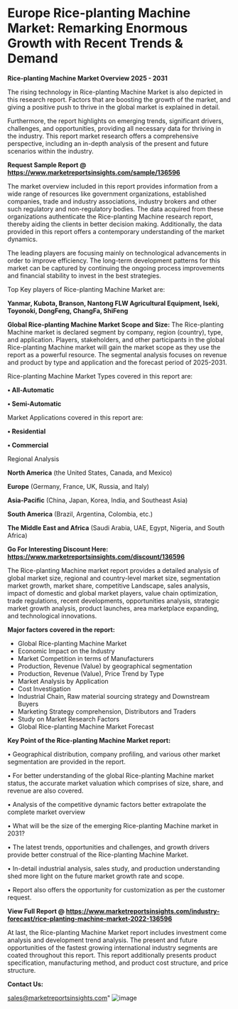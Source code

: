 # Europe Rice-planting Machine Market: Remarking Enormous Growth with Recent Trends & Demand

<Strong> Rice-planting Machine Market Overview 2025 - 2031</strong>

The rising technology in Rice-planting Machine Market is also depicted in this research report. Factors that are boosting the growth of the market, and giving a positive push to thrive in the global market is explained in detail.

Furthermore, the report highlights on emerging trends, significant drivers, challenges, and opportunities, providing all necessary data for thriving in the industry. This report market research offers a comprehensive perspective, including an in-depth analysis of the present and future scenarios within the industry.

<strong>Request Sample Report @ <a href=https://www.marketreportsinsights.com/sample/136596>https://www.marketreportsinsights.com/sample/136596</a></strong>

The market overview included in this report provides information from a wide range of resources like government organizations, established companies, trade and industry associations, industry brokers and other such regulatory and non-regulatory bodies. The data acquired from these organizations authenticate the Rice-planting Machine research report, thereby aiding the clients in better decision making. Additionally, the data provided in this report offers a contemporary understanding of the market dynamics.

The leading players are focusing mainly on technological advancements in order to improve efficiency. The long-term development patterns for this market can be captured by continuing the ongoing process improvements and financial stability to invest in the best strategies.

Top Key players of Rice-planting Machine Market are:

<strong>Yanmar, Kubota, Branson, Nantong FLW Agricultural Equipment, Iseki, Toyonoki, DongFeng, ChangFa, ShiFeng</strong>

<strong><b>Global Rice-planting Machine Market Scope and Size:</b></strong>
The Rice-planting Machine market is declared segment by company, region (country), type, and application. Players, stakeholders, and other participants in the global Rice-planting Machine market will gain the market scope as they use the report as a powerful resource. The segmental analysis focuses on revenue and product by type and application and the forecast period of 2025-2031.

Rice-planting Machine Market Types covered in this report are:

<strong>• All-Automatic

• Semi-Automatic</strong>

Market Applications covered in this report are:

<strong>• Residential

• Commercial</strong> 

Regional Analysis

<strong>North America</strong> (the United States, Canada, and Mexico)

<strong>Europe</strong> (Germany, France, UK, Russia, and Italy)

<strong>Asia-Pacific</strong> (China, Japan, Korea, India, and Southeast Asia)

<strong>South America</strong> (Brazil, Argentina, Colombia, etc.)

<strong>The Middle East and Africa</strong> (Saudi Arabia, UAE, Egypt, Nigeria, and South Africa)

<strong>Go For Interesting Discount Here: <a href=https://www.marketreportsinsights.com/discount/136596>https://www.marketreportsinsights.com/discount/136596</a></strong>

The Rice-planting Machine market report provides a detailed analysis of global market size, regional and country-level market size, segmentation market growth, market share, competitive Landscape, sales analysis, impact of domestic and global market players, value chain optimization, trade regulations, recent developments, opportunities analysis, strategic market growth analysis, product launches, area marketplace expanding, and technological innovations.

<strong><b>Major factors covered in the report:</b></strong>
<ul>
  <li>Global Rice-planting Machine Market </li>
  <li>Economic Impact on the Industry</li>
  <li>Market Competition in terms of Manufacturers</li>
  <li>Production, Revenue (Value) by geographical segmentation</li>
  <li>Production, Revenue (Value), Price Trend by Type</li>
  <li>Market Analysis by Application</li>
  <li>Cost Investigation</li>
  <li>Industrial Chain, Raw material sourcing strategy and Downstream Buyers</li>
  <li>Marketing Strategy comprehension, Distributors and Traders</li>
  <li>Study on Market Research Factors</li>
  <li>Global Rice-planting Machine Market Forecast</li>
</ul>

<strong><b>Key Point of the Rice-planting Machine Market report:</b></strong>

• Geographical distribution, company profiling, and various other market segmentation are provided in the report.

• For better understanding of the global Rice-planting Machine market status, the accurate market valuation which comprises of size, share, and revenue are also covered.

• Analysis of the competitive dynamic factors better extrapolate the complete market overview

• What will be the size of the emerging Rice-planting Machine market in 2031?

• The latest trends, opportunities and challenges, and growth drivers provide better construal of the Rice-planting Machine Market.

• In-detail industrial analysis, sales study, and production understanding shed more light on the future market growth rate and scope.

• Report also offers the opportunity for customization as per the customer request.

<strong><b>View Full Report @ <a href=https://www.marketreportsinsights.com/industry-forecast/rice-planting-machine-market-2022-136596>https://www.marketreportsinsights.com/industry-forecast/rice-planting-machine-market-2022-136596</a></b></strong>


At last, the Rice-planting Machine Market report includes investment come analysis and development trend analysis. The present and future opportunities of the fastest growing international industry segments are coated throughout this report. This report additionally presents product specification, manufacturing method, and product cost structure, and price structure.

<strong>Contact Us:</strong>

sales@marketreportsinsights.com"
![image](https://github.com/user-attachments/assets/382cf8e1-c8d7-40c4-a319-a83758e1ccc2)
